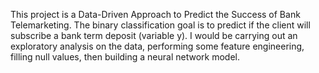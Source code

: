 This project is a Data-Driven Approach to Predict the Success of Bank Telemarketing. The binary classification goal is to predict if the client will subscribe a bank term deposit (variable y). I would be carrying out an exploratory analysis on the data, performing some feature engineering, filling null values, then building a neural network model.
